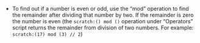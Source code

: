 - To find out if a number is even or odd, use the “mod” operation to find the remainder after dividing that number by two. If the remainder is zero the number is even (the `scratch:() mod ()` operation under “Operators” script returns the remainder from division of two numbers. For example: `scratch:(17) mod (3) // 2`)